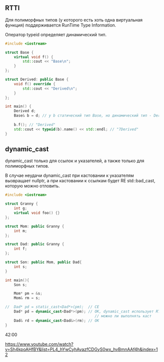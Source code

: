 
<!-- Когда мы используем приведение типов, компилятор запоминает от какого объекта на самом деле был получен указатель -->

## RTTI

Для полиморфных типов (у которого есть хоть одна виртуальная функция) поддерживается RunTime Type Information. 

Оператор typeid определяет динамический тип.

```C++
#include <iostream>

struct Base {
    virtual void f() {
        std::cout << "Base\n";
    }
};

struct Derived: public Base {
    void f() override {
        std::cout << "Derived\n";
    }
};

int main() {
    Derived d;
    Base& b = d; // у b статический тип Base, но динамический тип - Derived
    
    b.f(); // "Derived"
    std::cout << typeid(b).name() << std::endl; // "7Derived"
}
```

## dynamic_cast

dynamic_cast только для ссылок и указателей, а также только для полиморфных типов.

В случае неудачи dynamic_cast при кастовании к указателям вызвращает nullptr, а при кастовании к ссылкам будет RE std::bad_cast, которую можно отловить.

```C++
#include <iostream>

struct Granny {
    int g;
    virtual void foo() {}
};

struct Mom: public Granny {
    int m;
};

struct Dad: public Granny {
    int f;
};

struct Son: public Mom, public Dad{
    int s;
}

int main(){
    Son s;

    Mom* pm = &s;
    Mom& rm = s;

//  Dad* pd = static_cast<Dad*>(pm);  // CE
    Dad* pd = dynamic_cast<Dad*>(pm); // OK, dynamic_cast использует RTTI, чтобы понять
                                         // можно ли выполнять каст 
    Dad& rd = dynamic_cast<Dad&>(rm); // OK
}
```

42:00

https://www.youtube.com/watch?v=Sh4kpoAHfBY&list=PL4_hYwCyhAvazfCDGyS0wx_hvBmnAAf4h&index=12
